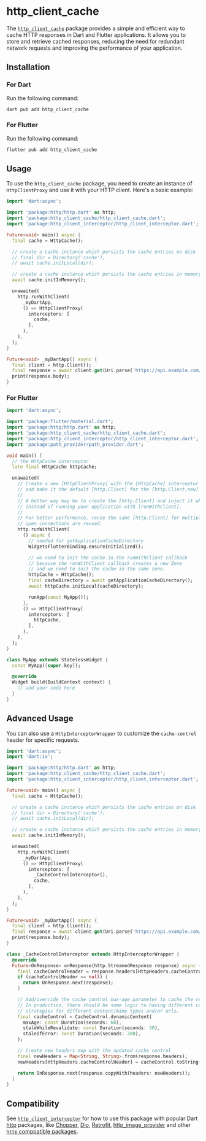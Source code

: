 # http_client_cache

The [`http_client_cache`](https://pub.dev/packages/http_client_cache) package provides
a simple and efficient way to cache HTTP responses in Dart and Flutter applications. It allows you to store and retrieve cached responses, reducing the need for redundant network requests and improving the performance of your application.

## Installation

### For Dart

Run the following command:

```sh
dart pub add http_client_cache
```

### For Flutter

Run the following command:
```sh
flutter pub add http_client_cache

```
## Usage

To use the `http_client_cache` package, you need to create an instance of `HttpClientProxy` and use it with your HTTP client. Here's a basic example:

```dart
import 'dart:async';

import 'package:http/http.dart' as http;
import 'package:http_client_cache/http_client_cache.dart';
import 'package:http_client_interceptor/http_client_interceptor.dart';

Future<void> main() async {
  final cache = HttpCache();

  // create a cache instance which persists the cache entries on disk
  // final dir = Directory('cache');
  // await cache.initLocal(dir);

  // create a cache instance which persists the cache entries in memory
  await cache.initInMemory();

  unawaited(
    http.runWithClient(
      _myDartApp,
      () => HttpClientProxy(
        interceptors: [
          cache,
        ],
      ),
    ),
  );
}

Future<void> _myDartApp() async {
  final client = http.Client();
  final response = await client.get(Uri.parse('https://api.example.com/data'));
  print(response.body);
}
```

### For Flutter

```dart
import 'dart:async';

import 'package:flutter/material.dart';
import 'package:http/http.dart' as http;
import 'package:http_client_cache/http_client_cache.dart';
import 'package:http_client_interceptor/http_client_interceptor.dart';
import 'package:path_provider/path_provider.dart';

void main() {
  // the HttpCache interceptor
  late final HttpCache httpCache;

  unawaited(
    // Create a new [HttpClientProxy] with the [HttpCache] interceptor
    // and make it the default [http.Client] for the [http.Client.new] factory method.
    //
    // A better way may be to create the [http.Client] and inject it where it is needed, 
    // instead of running your application with [runWithClient].
    //
    // For better performance, reuse the same [http.Client] for multiple http requests. So that
    // open connections are reused.
    http.runWithClient(
      () async {
        // needed for getApplicationCacheDirectory
        WidgetsFlutterBinding.ensureInitialized();

        // we need to init the cache in the runWithClient callback
        // because the runWithClient callback creates a new Zone
        // and we need to init the cache in the same zone.
        httpCache = HttpCache();
        final cacheDirectory = await getApplicationCacheDirectory();
        await httpCache.initLocal(cacheDirectory);

        runApp(const MyApp());
      },
      () => HttpClientProxy(
        interceptors: [
          httpCache,
        ],
      ),
    ),
  );
}

class MyApp extends StatelessWidget {
  const MyApp({super.key});

  @override
  Widget build(BuildContext context) {
    // add your code here
  }
}
```

## Advanced Usage

You can also use a `HttpInterceptorWrapper` to customize the `cache-control` header for specific requests.

```dart
import 'dart:async';
import 'dart:io';

import 'package:http/http.dart' as http;
import 'package:http_client_cache/http_client_cache.dart';
import 'package:http_client_interceptor/http_client_interceptor.dart';

Future<void> main() async {
  final cache = HttpCache();

  // create a cache instance which persists the cache entries on disk
  // final dir = Directory('cache');
  // await cache.initLocal(dir);

  // create a cache instance which persists the cache entries in memory
  await cache.initInMemory();

  unawaited(
    http.runWithClient(
      _myDartApp,
      () => HttpClientProxy(
        interceptors: [
          _CacheControlInterceptor(),
          cache,
        ],
      ),
    ),
  );
}

Future<void> _myDartApp() async {
  final client = http.Client();
  final response = await client.get(Uri.parse('https://api.example.com/data'));
  print(response.body);
}

class _CacheControlInterceptor extends HttpInterceptorWrapper {
  @override
  Future<OnResponse> onResponse(http.StreamedResponse response) async {
    final cacheControlHeader = response.headers[HttpHeaders.cacheControlHeader];
    if (cacheControlHeader == null) {
      return OnResponse.next(response);
    }

    // Add/override the cache control max-age parameter to cache the response.
    // In production, there should be some logic to having different caching
    // strategies for different content/mime types and/or urls.
    final cacheControl = CacheControl.dynamicContent(
      maxAge: const Duration(seconds: 60),
      staleWhileRevalidate: const Duration(seconds: 30),
      staleIfError: const Duration(seconds: 300),
    );

    // Create new headers map with the updated cache control
    final newHeaders = Map<String, String>.from(response.headers);
    newHeaders[HttpHeaders.cacheControlHeader] = cacheControl.toString();

    return OnResponse.next(response.copyWith(headers: newHeaders));
  }
}
```

## Compatibility

See [`http_client_interceptor`](https://pub.dev/packages/http_client_interceptor) 
for how to use this package with popular Dart [http](https://pub.dev/packages/http) packages, 
like [Chopper](https://pub.dev/packages/chopper), [Dio](https://pub.dev/packages/dio_compatibility_layer), [Retrofit](https://pub.dev/packages/retrofit), [http_image_provider](https://pub.dev/packages/http_image_provider) 
and other [`http` comppatible packages](https://pub.dev/packages/http#choosing-an-implementation).
